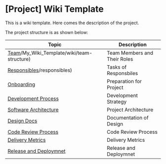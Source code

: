 # [Project] Wiki Template

This is a wiki template. Here comes the description of the project.

The project structure is as shown below:

| Topic                                                 | Description                                                  |
| ----------------------------------------------------- | ------------------------------------------------------------ |
| [Team](https://github.com/sinafarzan)/My_Wiki_Template/wiki/team-structure) | Team Members and Their Roles |
| [Responsibles](https://github.com/sinafarzan/My_Wiki_Template/wiki/)/responsibles) | Tasks of Responsbiles |
| [Onboarding](https://github.com/sinafarzan/My_Wiki_Template/wiki/onboarding) | Preparation for Project |
| [Development Process](https://github.com/sinafarzan/My_Wiki_Template/wiki/Development_Process) | Development Strategy |
| [Software Architecture](https://github.com/sinafarzan/My_Wiki_Template/wiki/Software_Architecture) | Project Architecture |
| [Design Docs](https://github.com/sinafarzan/My_Wiki_Template/wiki/Design_Docs) | Documentation of Design |
| [Code Review Process](https://github.com/sinafarzan/My_Wiki_Template/wiki/Code_Review_Process) | Code Review Process |
| [Delivery Metrics](https://github.com/sinafarzan/My_Wiki_Template/wiki/Delivery_Metrics) | Delivery Metrics |
| [Release and Deploymnet](https://github.com/sinafarzan/My_Wiki_Template/wiki/Release_and_Deployment) | Release and Deploymnet |

